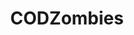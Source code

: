 ---
title: CODZombies
crosslinks:
- Infinitewarfare
- CustomPerkMasterList
- WWII
- CODModernWarfare
- codes
- gaming
- Gamingcirclejerk
- BrasilOnReddit
- creepy
- AMAAggregator
- tifu
- pcmasterrace
- OutOfTheLoop
- Pay_Respects
- AskReddit
- titlegore
- mildlyinteresting
- BF1Platoons
- nononono
- chiliadmystery
---